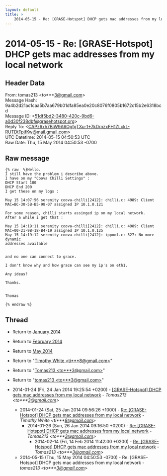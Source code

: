 ```yaml
---
layout: default
title: >
    2014-05-15 - Re: [GRASE-Hotspot] DHCP gets mac addresses from my local network
---
```


# 2014-05-15 - Re: [GRASE-Hotspot] DHCP gets mac addresses from my local network

## Header Data

From: tomas213 \<to***3@gmail.com\><br>
Message Hash: 9a4b2d21ac1caa5b7aa679b01dfa85ea0e20c8076f0805b1672c15b2e6318bcd<br>
Message ID: \<51df5bd2-3480-420c-9bd6-a0d30f238dbf@grasehotspot.org\><br>
Reply To: \<CAPz6xh7BiW9A6OgfgTXu-1+7kDrnzxFH1ZLckL-RUTDtTpjfKw@mail.gmail.com\><br>
UTC Datetime: 2014-05-15 04:50:53 UTC<br>
Raw Date: Thu, 15 May 2014 04:50:53 -0700<br>

## Raw message

```
{% raw  %}Hello.
I still have the problem i describe above.
I have on my "Coova Chilli Settings" :
DHCP Start 100
DHCP End 200
I get these on my logs :

May 15 14:07:56 serenity coova-chilli[2412]: chilli.c: 4989: Client 
MAC=BC-30-5B-B5-98-07 assigned IP 10.1.0.121

For some reason, chilli starts assinged ip on my local network.
After a while i get that :

May 15 14:19:11 serenity coova-chilli[2412]: chilli.c: 4989: Client 
MAC=00-21-9B-18-B4-19 assigned IP 10.1.0.125
May 15 14:19:12 serenity coova-chilli[2412]: ippool.c: 527: No more dynamic 
addresses available


and no one can connect to grace.

I don't know why and how grace can see my ip's on eth1.

Any ideas?

Thanks.


Thomas

{% endraw %}
```

## Thread

+ Return to [January 2014](/archive/2014/01)
+ Return to [February 2014](/archive/2014/02)
+ Return to [May 2014](/archive/2014/05)

+ Return to "[Timothy White <ti***8<span>@</span>gmail.com>](/authors/ti___8_at_gmail_com)"
+ Return to "[Tomas213 <to***3<span>@</span>gmail.com>](/authors/to___3_at_gmail_com)"
+ Return to "[tomas213 <to***3<span>@</span>gmail.com>](/authors/to___3_at_gmail_com)"

+ 2014-01-24 (Fri, 24 Jan 2014 19:25:54 +0200) - [[GRASE-Hotspot] DHCP gets mac addresses from my local network](/archive/2014/01/4787cd86615b8878968be50121afd1d653549d5cfa224d4e7a915a6cb620b745) - _Tomas213 \<to***3@gmail.com\>_
  + 2014-01-24 (Sat, 25 Jan 2014 09:56:26 +1000) - [Re: [GRASE-Hotspot] DHCP gets mac addresses from my local network](/archive/2014/01/fbf1a2763a00ba2bc87375191936250c4ca628b8d2351fe14eb6a023ed7f2da1) - _Timothy White \<ti***8@gmail.com\>_
    + 2014-01-26 (Sun, 26 Jan 2014 09:16:50 +0200) - [Re: [GRASE-Hotspot] DHCP gets mac addresses from my local network](/archive/2014/01/b3746dbd30c5b5ee3b187d6ce4c3ef1dcc893e832f803e0b480a72f05173ded2) - _Tomas213 \<to***3@gmail.com\>_
      + 2014-02-14 (Fri, 14 Feb 2014 11:42:00 +0200) - [Re: [GRASE-Hotspot] DHCP gets mac addresses from my local network](/archive/2014/02/889b120fa0546a7f6b1e8d1ee5f57b5d99d255e88fd9e21248aa3ad940b8ea92) - _Tomas213 \<to***3@gmail.com\>_
  + 2014-05-15 (Thu, 15 May 2014 04:50:53 -0700) - Re: [GRASE-Hotspot] DHCP gets mac addresses from my local network - _tomas213 \<to***3@gmail.com\>_

